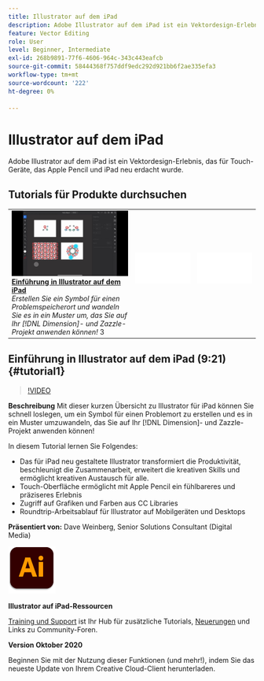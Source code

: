 ```yaml
---
title: Illustrator auf dem iPad
description: Adobe Illustrator auf dem iPad ist ein Vektordesign-Erlebnis, das für Touch-Geräte, das Apple Pencil und iPad neu erdacht wurde
feature: Vector Editing
role: User
level: Beginner, Intermediate
exl-id: 268b9891-77f6-4606-964c-343c443eafcb
source-git-commit: 58444368f757ddf9edc292d921bb6f2ae335efa3
workflow-type: tm+mt
source-wordcount: '222'
ht-degree: 0%

---
```


# Illustrator auf dem iPad

Adobe Illustrator auf dem iPad ist ein Vektordesign-Erlebnis, das für Touch-Geräte, das Apple Pencil und iPad neu erdacht wurde.

## Tutorials für Produkte durchsuchen

<table style="table-layout:fixed">
<tr>
 <td>
   <a href="illustratoripad.md#tutorial1">
      <img alt="Einführung in Illustrator auf dem iPad" src="../assets/illustrator-iPad_repeat_weinberg_thumbnail.jpg" />
   </a>
    <div>
   <a href="illustratoripad.md#tutorial1"><strong>Einführung in Illustrator auf dem iPad</strong></a>
    </div>
    <em>Erstellen Sie ein Symbol für einen Problemspeicherort und wandeln Sie es in ein Muster um, das Sie auf Ihr [!DNL Dimension]- und Zazzle-Projekt anwenden können!</em>
    3<br>
  </td>
  <td>
    <img alt="Spacer" src="../assets/Whitespacer.png" />
    <div>
    <br>
  </td>
  <td>
    <img alt="Spacer" src="../assets/Whitespacer.png" />
    <div>
    <br>
  </td>
</tr>
</table>

## Einführung in Illustrator auf dem iPad (9:21) {#tutorial1}

>[!VIDEO](https://video.tv.adobe.com/v/326823?hidetitle=true)

**Beschreibung**
Mit dieser kurzen Übersicht zu Illustrator für iPad können Sie schnell loslegen, um ein Symbol für einen Problemort zu erstellen und es in ein Muster umzuwandeln, das Sie auf Ihr [!DNL Dimension]- und Zazzle-Projekt anwenden können!

In diesem Tutorial lernen Sie Folgendes:
* Das für iPad neu gestaltete Illustrator transformiert die Produktivität, beschleunigt die Zusammenarbeit, erweitert die kreativen Skills und ermöglicht kreativen Austausch für alle.
* Touch-Oberfläche ermöglicht mit Apple Pencil ein fühlbareres und präziseres Erlebnis
* Zugriff auf Grafiken und Farben aus CC Libraries
* Roundtrip-Arbeitsablauf für Illustrator auf Mobilgeräten und Desktops

**Präsentiert von:**
Dave Weinberg, Senior Solutions Consultant (Digital Media)

![Illustrator auf iPad-Logo](../assets/ai_appicon_96.png)

**Illustrator auf iPad-Ressourcen**

[Training und Support](https://helpx.adobe.com/de/support/illustrator.html) ist Ihr Hub für zusätzliche Tutorials, [Neuerungen](https://helpx.adobe.com/de/illustrator/using/whats-new/mobile-2021.html) und Links zu Community-Foren.

**Version Oktober 2020**

Beginnen Sie mit der Nutzung dieser Funktionen (und mehr!), indem Sie das neueste Update von Ihrem Creative Cloud-Client herunterladen.
